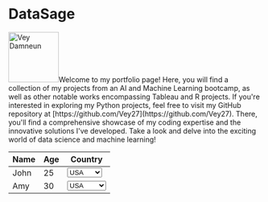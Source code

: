 # DataSage

<p><img src="images/vey5.JPG" alt="Vey Damneun" width="100" height="100" align+'bottom/>Welcome to my portfolio page! Here, you will find a collection of my projects from an AI and Machine Learning bootcamp, as well as other notable works encompassing Tableau and R projects. If you're interested in exploring my Python projects, feel free to visit my GitHub repository at [https://github.com/Vey27](https://github.com/Vey27). There, you'll find a comprehensive showcase of my coding expertise and the innovative solutions I've developed. Take a look and delve into the exciting world of data science and machine learning!</>
  
<head>
  <title>Table with Dropdown List</title>
</head>
<body>
  <table>
    <thead>
      <tr>
        <th>Name</th>
        <th>Age</th>
        <th>Country</th>
      </tr>
    </thead>
    <tbody>
      <tr>
        <td>John</td>
        <td>25</td>
        <td>
          <select>
            <option value="USA">USA</option>
            <option value="Canada">Canada</option>
            <option value="UK">UK</option>
          </select>
        </td>
      </tr>
      <tr>
        <td>Amy</td>
        <td>30</td>
        <td>
          <select>
            <option value="USA">USA</option>
            <option value="Germany">Germany</option>
            <option value="Australia">Australia</option>
          </select>
        </td>
      </tr>
      <!-- Add more rows as needed -->
    </tbody>
  </table>



    
